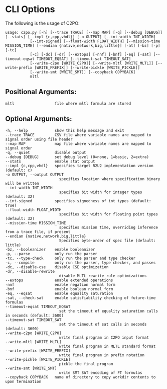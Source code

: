 # CLI Options
The following is the usage of C2PO:

    usage: c2po.py [-h] [--trace TRACE] [--map MAP] [-q] [--debug [DEBUG]] [--stats] [--impl {c,cpp,vhdl}] [-o OUTPUT] [--int-width INT_WIDTH]
               [--int-signed] [--float-width FLOAT_WIDTH] [--mission-time MISSION_TIME] [--endian {native,network,big,little}] [-at] [-bz] [-p] [-tc]
               [-c] [-dc] [-dr] [--extops] [-nnf] [-bnf] [-eq] [-sat] [--timeout-eqsat TIMEOUT_EQSAT] [--timeout-sat TIMEOUT_SAT]
               [--write-c2po [WRITE_C2PO]] [--write-mltl [WRITE_MLTL]] [--write-prefix [WRITE_PREFIX]] [--write-pickle [WRITE_PICKLE]]
               [--write-smt [WRITE_SMT]] [--copyback COPYBACK]
               mltl

## Positional Arguments:
    mltl                  file where mltl formula are stored

## Optional Arguments:
    -h, --help            show this help message and exit
    --trace TRACE         CSV file where variable names are mapped to signal order using file header
    --map MAP             map file where variable names are mapped to signal order
    -q, --quiet           disable output
    --debug [DEBUG]       set debug level (0=none, 1=basic, 2=extra)
    --stats               enable stat output
    --impl {c,cpp,vhdl}   specifies target R2U2 implementation version (default: c)
    -o OUTPUT, --output OUTPUT
                            specifies location where specification binary will be written
    --int-width INT_WIDTH
                            specifies bit width for integer types (default: 32)
    --int-signed          specifies signedness of int types (default: true)
    --float-width FLOAT_WIDTH
                            specifies bit width for floating point types (default: 32)
    --mission-time MISSION_TIME
                            specifies mission time, overriding inference from a trace file, if present
    --endian {native,network,big,little}
                            Specifies byte-order of spec file (default: little)
    -bz, --booleanizer    enable booleanizer
    -p, --parse           only run the parser
    -tc, --type-check     only run the parser and type checker
    -c, --compile         only run the parser, type checker, and passes
    -dc, --disable-cse    disable CSE optimization
    -dr, --disable-rewrite
                            disable MLTL rewrite rule optimizations
    --extops              enable extended operations
    -nnf                  enable negation normal form
    -bnf                  enable boolean normal form
    -eq, --eqsat          enable equality saturation
    -sat, --check-sat     enable satisfiability checking of future-time formulas
    --timeout-eqsat TIMEOUT_EQSAT
                            set the timeout of equality saturation calls in seconds (default: 3600)
    --timeout-sat TIMEOUT_SAT
                            set the timeout of sat calls in seconds (default: 3600)
    --write-c2po [WRITE_C2PO]
                            write final program in C2PO input format
    --write-mltl [WRITE_MLTL]
                            write final program in MLTL standard format
    --write-prefix [WRITE_PREFIX]
                            write final program in prefix notation
    --write-pickle [WRITE_PICKLE]
                            pickle the final program
    --write-smt [WRITE_SMT]
                            write SMT SAT encoding of FT formulas
    --copyback COPYBACK   name of directory to copy workdir contents to upon termination